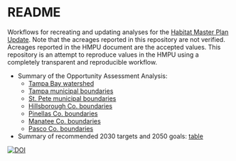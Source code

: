 # README 

Workflows for recreating and updating analyses for the [Habitat Master Plan Update](https://drive.google.com/file/d/1Hp0l_qtbxp1JxKJoGatdyuANSzQrpL0I/view?usp=drivesdk).  Note that the acreages reported in this repository are not verified.  Acreages reported in the HMPU document are the accepted values.  This repository is an attempt to reproduce values in the HMPU using a completely transparent and reproducible workflow. 

* Summary of the Opportunity Assessment Analysis: 
     * [Tampa Bay watershed](https://tbep-tech.github.io/hmpu-workflow/docs/current_table)
     * [Tampa municipal boundaries](https://tbep-tech.github.io/hmpu-workflow/docs/current_table_tampa)
     * [St. Pete municipal boundaries](https://tbep-tech.github.io/hmpu-workflow/docs/current_table_stpet)
     * [Hillsborough Co. boundaries](https://tbep-tech.github.io/hmpu-workflow/docs/current_table_hilco)
     * [Pinellas Co. boundaries](https://tbep-tech.github.io/hmpu-workflow/docs/current_table_pinco)
     * [Manatee Co. boundaries](https://tbep-tech.github.io/hmpu-workflow/docs/current_table_manco)
     * [Pasco Co. boundaries](https://tbep-tech.github.io/hmpu-workflow/docs/current_table_pasco)
* Summary of recommended 2030 targets and 2050 goals: [table](https://tbep-tech.github.io/hmpu-workflow/docs/target_table)

[![DOI](https://zenodo.org/badge/226996253.svg)](https://zenodo.org/badge/latestdoi/226996253)